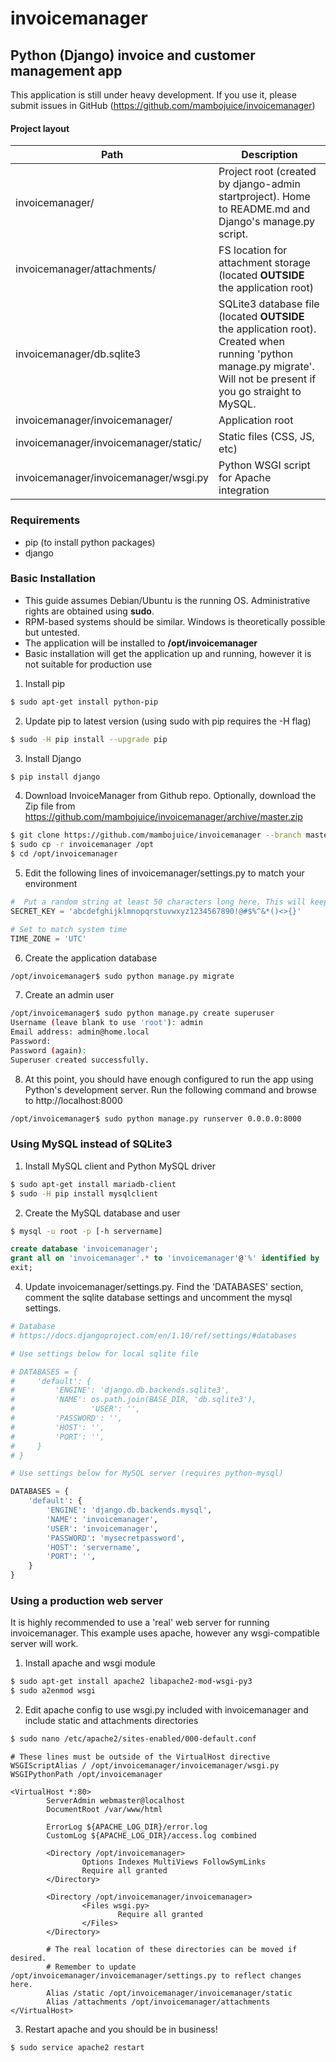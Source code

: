 # invoicemanager
## Python (Django) invoice and customer management app

This application is still under heavy development. If you use it, please submit issues in GitHub (https://github.com/mambojuice/invoicemanager)

#### Project layout

Path | Description
-----|------------
invoicemanager/ | Project root (created by django-admin startproject). Home to README.md and Django's manage.py script.
invoicemanager/attachments/ | FS location for attachment storage (located **OUTSIDE** the application root)
invoicemanager/db.sqlite3 | SQLite3 database file (located **OUTSIDE** the application root). Created when running 'python manage.py migrate'. Will not be present if you go straight to MySQL.
invoicemanager/invoicemanager/ | Application root
invoicemanager/invoicemanager/static/ | Static files (CSS, JS, etc)
invoicemanager/invoicemanager/wsgi.py | Python WSGI script for Apache integration


### Requirements
* pip (to install python packages)
* django

### Basic Installation
* This guide assumes Debian/Ubuntu is the running OS. Administrative rights are obtained using **sudo**.
* RPM-based systems should be similar. Windows is theoretically possible but untested.
* The application will be installed to **/opt/invoicemanager**
* Basic installation will get the application up and running, however it is not suitable for production use

1. Install pip
```bash
$ sudo apt-get install python-pip
```

2. Update pip to latest version (using sudo with pip requires the -H flag)
```bash
$ sudo -H pip install --upgrade pip
```

3. Install Django
```bash
$ pip install django
```

4. Download InvoiceManager from Github repo. Optionally, download the Zip file from https://github.com/mambojuice/invoicemanager/archive/master.zip
```bash
$ git clone https://github.com/mambojuice/invoicemanager --branch master
$ sudo cp -r invoicemanager /opt
$ cd /opt/invoicemanager
```

5. Edit the following lines of invoicemanager/settings.py to match your environment
```python
#  Put a random string at least 50 characters long here. This will keep hashed passwords safe.
SECRET_KEY = 'abcdefghijklmnopqrstuvwxyz1234567890!@#$%^&*()<>{}'

# Set to match system time
TIME_ZONE = 'UTC'
```

6. Create the application database
```bash
/opt/invoicemanager$ sudo python manage.py migrate
```

7. Create an admin user
```bash
/opt/invoicemanager$ sudo python manage.py create superuser
Username (leave blank to use 'root'): admin
Email address: admin@home.local
Password:
Password (again):
Superuser created successfully.
```

8. At this point, you should have enough configured to run the app using Python's development server. Run the following command and browse to http://localhost:8000
```bash
/opt/invoicemanager$ sudo python manage.py runserver 0.0.0.0:8000
```


### Using MySQL instead of SQLite3
1. Install MySQL client and Python MySQL driver
```bash
$ sudo apt-get install mariadb-client
$ sudo -H pip install mysqlclient
```

2. Create the MySQL database and user
```bash
$ mysql -u root -p [-h servername]
```
```sql
create database 'invoicemanager';
grant all on 'invoicemanager'.* to 'invoicemanager'@'%' identified by 'mysecretpassword';
exit;
```

4. Update invoicemanager/settings.py. Find the 'DATABASES' section, comment the sqlite database settings and uncomment the mysql settings.
```python
# Database
# https://docs.djangoproject.com/en/1.10/ref/settings/#databases

# Use settings below for local sqlite file

# DATABASES = {
#     'default': {
#         'ENGINE': 'django.db.backends.sqlite3',
#         'NAME': os.path.join(BASE_DIR, 'db.sqlite3'),
#                 'USER': '',
#         'PASSWORD': '',
#         'HOST': '',
#         'PORT': '',
#     }
# }

# Use settings below for MySQL server (requires python-mysql)

DATABASES = {
    'default': {
        'ENGINE': 'django.db.backends.mysql',
        'NAME': 'invoicemanager',
        'USER': 'invoicemanager',
        'PASSWORD': 'mysecretpassword',
        'HOST': 'servername',
        'PORT': '',
    }
}
```

### Using a production web server
It is highly recommended to use a 'real' web server for running invoicemanager. This example uses apache, however any wsgi-compatible server will work.

1. Install apache and wsgi module
```bash
$ sudo apt-get install apache2 libapache2-mod-wsgi-py3
$ sudo a2enmod wsgi
```

2. Edit apache config to use wsgi.py included with invoicemanager and include static and attachments directories
```bash
$ sudo nano /etc/apache2/sites-enabled/000-default.conf
```

```apacheconf
# These lines must be outside of the VirtualHost directive
WSGIScriptAlias / /opt/invoicemanager/invoicemanager/wsgi.py
WSGIPythonPath /opt/invoicemanager

<VirtualHost *:80>
        ServerAdmin webmaster@localhost
        DocumentRoot /var/www/html

        ErrorLog ${APACHE_LOG_DIR}/error.log
        CustomLog ${APACHE_LOG_DIR}/access.log combined

        <Directory /opt/invoicemanager>
                Options Indexes MultiViews FollowSymLinks
                Require all granted
        </Directory>

        <Directory /opt/invoicemanager/invoicemanager>
                <Files wsgi.py>
                        Require all granted
                </Files>
        </Directory>

		# The real location of these directories can be moved if desired.
        # Remember to update /opt/invoicemanager/invoicemanager/settings.py to reflect changes here.
        Alias /static /opt/invoicemanager/invoicemanager/static
        Alias /attachments /opt/invoicemanager/attachments
</VirtualHost>
```

3. Restart apache and you should be in business!
```bash
$ sudo service apache2 restart
```
